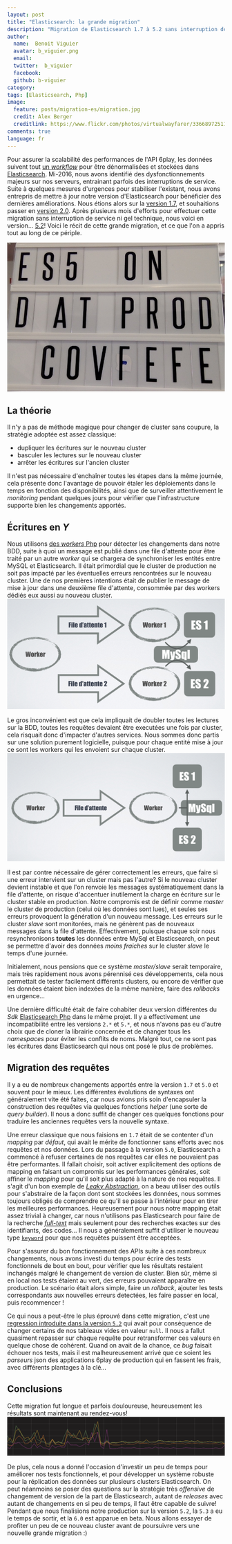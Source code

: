 ```yaml
---
layout: post
title: "Elasticsearch: la grande migration"
description: "Migration de Elasticsearch 1.7 à 5.2 sans interruption de service"
author:
  name:  Benoit Viguier
  avatar: b_viguier.png
  email:
  twitter:  b_viguier
  facebook:
  github: b-viguier
category:
tags: [Elasticsearch, Php]
image:
  feature: posts/migration-es/migration.jpg
  credit: Alex Berger
  creditlink: https://www.flickr.com/photos/virtualwayfarer/33668972511
comments: true
language: fr
---
```


Pour assurer la scalabilité des performances de l'API 6play, les données suivent tout [un *workflow*](http://tech.m6web.fr/une-donnee-presque-parfaite/) pour être dénormalisées et stockées dans [Elasticsearch](https://www.elastic.co/products/elasticsearch).
Mi-2016, nous avons identifié des dysfonctionnements majeurs sur nos serveurs, entrainant parfois des interruptions de service.
Suite à quelques mesures d'urgences pour stabiliser l'existant, nous avons entrepris de mettre à jour notre version d'Elasticsearch pour bénéficier des dernières améliorations.
Nous étions alors sur la [version 1.7](https://www.elastic.co/downloads/past-releases/elasticsearch-1-7-0), et souhaitions passer en [version 2.0](https://www.elastic.co/downloads/past-releases/elasticsearch-2-0-0).
Après plusieurs mois d'efforts pour effectuer cette migration sans interruption de service ni gel technique, nous voici en version… [5.2](https://www.elastic.co/downloads/past-releases/elasticsearch-5-2-2)!
Voici le récit de cette grande migration, et ce que l'on a appris tout au long de ce périple.

![ES5 Covfefe](/images/posts/migration-es/ES5-covfefe.jpg)

## La théorie

Il n'y a pas de méthode magique pour changer de cluster sans coupure, la stratégie adoptée est assez classique: 
 
 * dupliquer les écritures sur le nouveau cluster
 * basculer les lectures sur le nouveau cluster
 * arrêter les écritures sur l'ancien cluster

Il n'est pas nécessaire d'enchaîner toutes les étapes dans la même journée, cela présente donc l'avantage de pouvoir étaler les déploiements dans le temps en fonction des disponibilités,
ainsi que de surveiller attentivement le *monitoring* pendant quelques jours pour vérifier que l'infrastructure supporte bien les changements apportés.


## Écritures en *Y*

Nous utilisons [des *workers* Php](http://tech.m6web.fr/video-phptour-worker-php/) pour détecter les changements dans notre BDD,
suite à quoi un message est publié dans une file d'attente pour être traité par un autre *worker* qui se chargera de synchroniser les entités entre MySQL et Elasticsearch.
Il était primordial que le cluster de production ne soit pas impacté par les éventuelles erreurs rencontrées sur le nouveau cluster.
Une de nos premières intentions était de publier le message de mise à jour dans une deuxième file d'attente, consommée par des workers dédiés eux aussi au nouveau cluster.
![Plusieurs files d'attentes](/images/posts/migration-es/Multi-queues.png)


Le gros inconvénient est que cela impliquait de doubler toutes les lectures sur la BDD, toutes les requêtes devaient être executées une fois par cluster,
cela risquait donc d'impacter d'autres services.
Nous sommes donc partis sur une solution purement logicielle, puisque pour chaque entité mise à jour ce sont les workers qui les envoient sur chaque cluster.
![File d'attente unique](/images/posts/migration-es/Mono-queue.png)


Il est par contre nécessaire de gérer correctement les erreurs, que faire si une erreur intervient sur un cluster mais pas l'autre?
Si le nouveau cluster devient instable et que l'on renvoie les messages systématiquement dans la file d'attente, on risque d'accentuer inutilement la charge en écriture sur le cluster stable en production.
Notre compromis est de définir comme *master* le cluster de production (celui où les données sont lues), et seules ses erreurs provoquent la génération d'un nouveau message.
Les erreurs sur le cluster *slave* sont monitorées, mais ne génèrent pas de nouveaux messages dans la file d'attente.
Effectivement, puisque chaque soir nous resynchronisons **toutes** les données entre MySql et Elasticsearch, on peut se permettre d'avoir des données *moins fraiches* sur le cluster *slave* le temps d'une journée.

Initialement, nous pensions que ce système *master/slave* serait temporaire, mais très rapidement nous avons pérennisé ces développements, cela nous permettait de tester facilement différents clusters,
ou encore de vérifier que les données étaient bien indexées de la même manière, faire des *rollbacks* en urgence… 

Une dernière difficulté était de faire cohabiter deux version différentes du *Sdk* [Elasticsearch Php](https://github.com/elastic/elasticsearch-php) dans le même projet.
Il y a effectivement une incompatibilité entre les versions `2.*` et `5.*`, et nous n'avons pas eu d'autre choix que de cloner la librairie concernée et de changer tous les *namespaces* pour éviter les conflits de noms.
Malgré tout, ce ne sont pas les écritures dans Elasticsearch qui nous ont posé le plus de problèmes.

## Migration des requêtes

Il y a eu de nombreux changements apportés entre la version `1.7` et `5.0` et souvent pour le mieux.
Les différentes évolutions de syntaxes ont généralement vite été faites, car nous avions pris soin d'encapsuler la construction des requêtes via quelques fonctions *helper* (une sorte de *query builder*).
Il nous a donc suffit de changer ces quelques fonctions pour traduire les anciennes requêtes vers la nouvelle syntaxe. 

Une erreur classique que nous faisions en `1.7` était de se contenter d'un *mapping* par *défaut*, qui avait le mérite de fonctionner sans efforts avec nos requêtes et nos données.
Lors du passage à la version `5.0`, Elasticsearch a commencé à refuser certaines de nos requêtes car elles ne pouvaient pas être performantes.
Il fallait choisir, soit activer explicitement des options de mapping en faisant un compromis sur les performances générales,
soit affiner le *mapping* pour qu'il soit plus adapté à la nature de nos requêtes.
Il s'agit d'un bon exemple de [*Leaky Abstraction*](https://www.joelonsoftware.com/2002/11/11/the-law-of-leaky-abstractions/),
on a beau utiliser des outils pour s'abstraire de la façon dont sont stockées les données, nous sommes toujours obligés de comprendre ce qu'il se passe à l'intérieur pour en tirer les meilleures performances.
Heureusement pour nous notre mapping était assez trivial à changer, car nous n'utilisons pas Elasticsearch pour faire de la recherche [*full-text*](https://en.wikipedia.org/wiki/Full-text_search)
mais seulement pour des recherches exactes sur des identifiants, des codes… Il nous a généralement suffit d'utiliser le nouveau type [`keyword`](https://www.elastic.co/guide/en/elasticsearch/reference/current/keyword.html)
pour que nos requêtes puissent être acceptées.

Pour s'assurer du bon fonctionnement des APIs suite à ces nombreux changements, nous avons investi du temps pour écrire des tests fonctionnels de bout en bout,
pour vérifier que les résultats restaient inchangés malgré le changement de version de cluster.
Bien sûr, même si en local nos tests étaient au vert, des erreurs pouvaient apparaître en production.
Le scénario était alors simple, faire un *rollback*, ajouter les tests correspondants aux nouvelles erreurs detectées, les faire passer en local, puis recommencer !


Ce qui nous a peut-être le plus éprouvé dans cette migration, c'est une [regression introduite dans la version `5.2`](https://github.com/elastic/elasticsearch/issues/23796)
qui avait pour conséquence de changer certains de nos tableaux vides en valeur `null`.
Il nous a fallut quasiment repasser sur chaque requête pour retransformer ces valeurs en quelque chose de cohérent. 
Quand on avait de la chance, ce *bug* faisait échouer nos tests, mais il est malheureusement arrivé que ce soient les *parseurs* json des applications 6play de production qui en fassent les frais, avec différents plantages à la clé… 


## Conclusions

Cette migration fut longue et parfois douloureuse, heureusement les résultats sont maintenant au rendez-vous!
![Temps de réponse des APIs](/images/posts/migration-es/response-time.png)


De plus, cela nous a donné l'occasion d'investir un peu de temps pour améliorer nos tests fonctionnels, et pour développer un système robuste pour la réplication des données sur plusieurs clusters Elasticsearch.
On peut néanmoins se poser des questions sur la stratégie très *offensive* de changement de version de la part de Elasticsearch,
autant de *releases* avec autant de changements en si peu de temps, il faut être capable de suivre!
Pendant que nous finalisions notre production sur la version `5.2`, la `5.3` a eu le temps de sortir, et la `6.0` est apparue en beta.
Nous allons essayer de profiter un peu de ce nouveau cluster avant de poursuivre vers une nouvelle grande migration :)
